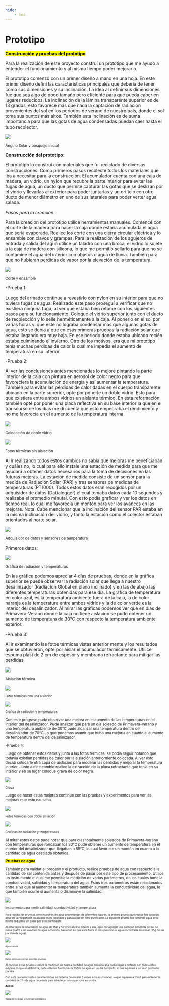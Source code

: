 ```yaml
---
hide:
    - toc
---
```


# Prototipo

<strong><Mark>Construcción y pruebas del prototipo</Mark></strong> 

Para la realización de este proyecto construí un prototipo que me ayudo a entender el funcionamiento y al mismo tiempo poder mejorarlo.

El prototipo comenzó con un primer diseño a mano en una hoja. En este primer diseño definí las características
principales que debería de tener como sus dimensiones y su inclinación.
La idea al definir sus dimensiones fue que sea algo de poco tamaño pero eficiente para que pueda caber en lugares reducidos.
La inclinación de la lámina transparente superior es de 13 grados, esto favorece más que nada la captación de radiación provenientes del sol en los periodos de verano de nuestro país, donde el sol toma sus puntos más altos. También esta inclinación es de suma importancia para que las gotas de agua condensadas puedan caer hasta el tubo recolector.


![](../images/Proyecto/Ideas%20iniciales/ideas%20iniciales.PNG)

<small>Ángulo Solar y bosquejo inicial</small>


<strong>Construcción del prototipo:</strong>

El prototipo lo construí con materiales que fui reciclado de diversas construcciones.
Como primeros pasos recolecte todos los materiales que iba a necesitar para la construcción.
El acumulador cuenta con una caja de madera, un vidrio, un nylon que recubre la parte interior para evitar las fugas de agua, un ducto que permite capturar las gotas que se deslizan por el vidrio y llevarlas al exterior para poder juntarlas y un orificio con otro ducto de menor diámetro en uno de sus laterales para poder verter agua salada.


<em>Pasos para la creación:</em>

Para la creación del prototipo utilice herramientas manuales. 
Comencé con el corte de la madera para hacer la caja donde estaría acumulada el agua que sería evaporada. Realice los corte con una cierra circular eléctrica y lo ensamble con clavos y grampas.
Para la realización de los agujeros de entrada y salida del agua utilice un taladro con una broca, el vidrio lo sujete a la caja de madera con silicona, lo que me permitió sellarlo para que no se contamine el agua del interior con objetos o agua de lluvia. También para que no hubieran perdidas de vapor por la elevación de la temperatura.

![](../images/Proyecto/Primer%20prototipo/Cortes%20y%20primer%20armado/foto%20cracion.PNG)

<small>Corte y ensamble</small>

-Prueba 1:

Luego del armado continue a revestirlo con nylon en su interior para que no tuviera fugas de agua. Realizado este paso proseguí a verificar que no existiera ninguna fuga, al ver que estaba bien retome con los siguientes pasos para su funcionamiento.
Coloque el vidrio superior junto con el ducto de recolección y lo selle herméticamente a la caja.
Al ponerlo en el sol por varias horas vi que este no lograba condensar más que algunas gotas de agua, esto se debía a que en esas primeras pruebas la radiación solar que estaba llegando era muy baja. En ese periodo donde estaba ubicado recién estaba culminando el invierno. Otro de los motivos, era que mi prototipo tenía muchas perdidas de calor la cual me impedía el aumento de temperatura en su interior.


-Prueba 2:

Al ver las conclusiones antes mencionadas lo mejore pintando la parte interior de la caja con pintura en aerosol de color negro para que favoreciera la acumulación de energía y así aumentar la temperatura. También para evitar las pérdidas de calor dadas en el cuerpo transparente ubicado en la parte superior, opte por ponerle un doble vidrio. Esto para que existiera entre ambos vidrios un aislante térmico.
En esta reformación también opté por poner una placa reflectiva en su base interior la que en el transcurso de los días me di cuenta que esto empeoraba el rendimiento y no me favorecía en el aumento de la temperatura interna.

![](../images/Proyecto/Primer%20prototipo/Dos%20vidrios/prueba%202.PNG)

<small>Colocación de doble vidrio</small> 



![](../images/Proyecto/Primer%20prototipo/Dos%20vidrios/prueba%20dos%20termicas.PNG) 

<small>Fotos térmicas sin aislación</small>



Al ir realizando todos estos cambios no sabía que mejoras me beneficiaban y cuáles no, lo cual para ello instale una estación de medida para que me ayudara a obtener datos necesarios para la toma de decisiones en las futuras mejoras.
La estación de medida consiste de un sensor para la medida de Radiación Solar (PAR) y tres sensores de medidas de temperaturas (PT1000).
Todos estos datos eran recogidos por un adquisidor de datos (Dattalogger) el cual tomaba datos cada 10 segundos y realizaba el promedio minutal. Con esto podía graficar y ver los datos en tiempo real, lo cual me favorecía un montón para ver los avances en las mejoras.
Nota: Cabe mencionar que la inclinación del sensor PAR estaba en la misma inclinación del vidrio, y tanto la estación como el colector estaban orientados al norte solar.

![](../images/Proyecto/Primer%20prototipo/Data%20Logger%20y%20sensores/prueba%203.PNG)

<small>Adquisidor de datos y sensores de temperatura</small>

Primeros datos:

![](../images/Proyecto/Graficas/Primeras_Modificaciones.png)

<small>Gráfica de radiación y temperaturas</small>


En las gráfica podemos apreciar 4 días de pruebas, donde en la gráfica superior se puede observar la radiación solar que llega a nuestro desalinizador (Radiacion Global en plano inclinado) y en las de abajo las diferentes temperaturas obtenidas para ese día.
La grafica de temperatura en color azul, es la temperatura ambiente fuera de la caja, la de color naranja es la temperatura entre ambos vidrios y la de color verde es la interior del desalinizador.
Al mirar las gráficas podemos ver que en dias de Primavera-Verano donde la caja no tiene aislacion se pudo obtener un aumento de temperatura de 30°C con respecto la temperatura ambiente exterior. 


-Prueba 3:

Al ir examinando las fotos térmicas vistas anterior mente y los resultados que se obtuvieron, opte por aislar el acumulador térmicamente. Utilice espuma plast de 2 cm de espesor y membrana refractante para mitigar las perdidas.

![](../images/Proyecto/Primer%20prototipo/Una%20aislacion/prueba%204.PNG)

<small>Aislación térmica</smll>

![](../images/Proyecto/Primer%20prototipo/Una%20aislacion/prueba%20termica.PNG)

<small>Fotos térmicas con una aislación</small>


![](../images/Proyecto/Graficas/Media_Modificacion.png)

<small>Gráfica de radiación y temperaturas</small>

Con este progreso pude observar una mejora en el aumento de las temperaturas en el interior del desalinizador.
Pude analizar que para un día soleado de Primavera-Verano y una temperatura ambiente de 30°C pude alcanzar una temperatura dentro del desalinizador de 70°C 
Lo que podemos asumir que hubo una mejoría en cuanto al aumento de temperatura dentro del desalinizador.

-Prueba 4:

Luego de obtener estos datos y junto a las fotos térmicas, se podía seguir notando que todavía existían perdidas de calor por la aislación anteriormente colocada. Al ver esto decidí colocarle otra capa de aislación para moderar las pérdidas y mejorar la temperatura interior. Junto a este cambio realice la extracción de la placa refractante que tenía en su interior y en su lugar coloque grava de color negra. 

![](../images/Proyecto/Primer%20prototipo/Graava/grava.PNG)

<small>Grava</small>

Luego de hacer estas mejoras continue con las pruebas y experimentos para ver las mejoras que esto causaba.


![](../images/Proyecto/Primer%20prototipo/Dos%20aisalcion/doble%20aisalcion%20termica.PNG)

<small>Fotos térmicas con doble aislación</small>

![](../images/Proyecto/Graficas/Ultima_Modificacion.png)

<small>Gráficas de radiación y temperaturas</small>

Al mirar estos datos pude notar que para días totalmente soleados de Primavera-Verano con temperaturas que rondaban los 30°C pude obtener un aumento de temperatura en el interior del desalinizador que llegaban a 85°C, lo cual favorece un montón en cuanto a la cantidad de agua destilada obtenida.


<strong><Mark>Pruebas de agua<Mark></strong>

También para validar el proceso y el producto, realice pruebas de agua con respecto a la cantidad de sal contenida antes y después de pasar por este tipo de procesamiento.
Utilice un instrumento el cual me permitía la medición de varios parámetros, de los cuales tome la conductividad, salinidad y temperatura del agua.
Estos tres parámetros están relacionados entre sí ya que al aumentar la temperatura también aumenta la conductividad del agua, lo que también ocurre si aumenta o disminuye la salinidad.

![](../images/Proyecto/Primer%20prototipo/Salinizacion/salinizador.PNG)

<small>Instrumento para medir salinidad, conductividad y temperatura<small>

Para realizar las pruebas tome muestras de agua provenientes de diferentes lugares, la primera prueba que realice fue sacando agua de la red potable localizada en mi localidad y pasada por un filtro purificador. 
La siguiente prueba fue tomando agua de la misma red, pero sin pasar por este purificador.

Al estar lejos de una fuente de agua de Mar y no tener acceso directo a ella, opte por agregar una cantidad conocida de Sal de mesa (NaCl) a un volumen de agua conocido, haciendo así que este fuera lo más parecido al agua encontrada en el mar (35g de sal por litro de agua). 

![](../images/Proyecto/Primer%20prototipo/Salinizacion/salll.PNG)

<small>Agua salada</small>

![](../images/Proyecto/Tabla%20de%20agua/cambiar.PNG)

<small>Datos obtenidos de las distintas pruebas</small>

Al concluir estas pruebas realicé la medición de cuanta cantidad de agua desalinizada podía llegar a obtener con todas estas mejoras, lo que en definitiva, pude obtener fueron hasta 350ml de agua en un día completo, lo que equivale a un vaso promedio por día.

Con este proceso y estas características se debería de escalar 6 veces este acumulador, lo que equivale a 1.5m2 para obtener la cantidad de 2lts de agua necesaria para abastecer a una persona en un día.  



<strong>Anexo:</strong>

![](../images/Proyecto/Tabla%20de%20agua/grafica%20datos.PNG)

<small>Tabla de medidas y materiales utilizados</small>

